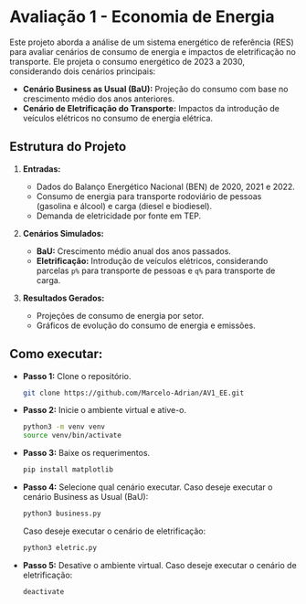 # Avaliação 1 - Economia de Energia

Este projeto aborda a análise de um sistema energético de referência (RES) para avaliar cenários de consumo de energia e impactos de eletrificação no transporte. Ele projeta o consumo energético de 2023 a 2030, considerando dois cenários principais:

- **Cenário Business as Usual (BaU):** Projeção do consumo com base no crescimento médio dos anos anteriores.
- **Cenário de Eletrificação do Transporte:** Impactos da introdução de veículos elétricos no consumo de energia elétrica.

## Estrutura do Projeto

1. **Entradas:**

   - Dados do Balanço Energético Nacional (BEN) de 2020, 2021 e 2022.
   - Consumo de energia para transporte rodoviário de pessoas (gasolina e álcool) e carga (diesel e biodiesel).
   - Demanda de eletricidade por fonte em TEP.

2. **Cenários Simulados:**

   - **BaU:** Crescimento médio anual dos anos passados.
   - **Eletrificação:** Introdução de veículos elétricos, considerando parcelas `p%` para transporte de pessoas e `q%` para transporte de carga.

3. **Resultados Gerados:**
   - Projeções de consumo de energia por setor.
   - Gráficos de evolução do consumo de energia e emissões.

## Como executar:

- **Passo 1:** Clone o repositório.
  ```bash
  git clone https://github.com/Marcelo-Adrian/AV1_EE.git
  ```
- **Passo 2:** Inicie o ambiente virtual e ative-o.

  ```bash
  python3 -m venv venv
  source venv/bin/activate
  ```

- **Passo 3:** Baixe os requerimentos.
  ```bash
  pip install matplotlib
  ```
- **Passo 4:** Selecione qual cenário executar.
  Caso deseje executar o cenário Business as Usual (BaU):
  ```bash
  python3 business.py
  ```
  Caso deseje executar o cenário de eletrificação:
  ```bash
  python3 eletric.py
  ```
- **Passo 5:** Desative o ambiente virtual.
  Caso deseje executar o cenário de eletrificação:
  ```bash
  deactivate
  ```
